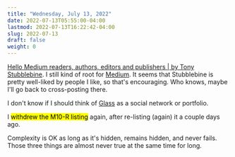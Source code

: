 ```yaml
---
title: "Wednesday, July 13, 2022"
date: 2022-07-13T05:55:00-04:00
lastmod: 2022-07-13T16:22:42-04:00
slug: 2022-07-13
draft: false
weight: 0
---
```


[Hello Medium readers, authors, editors and publishers | by Tony Stubblebine](https://coachtony.medium.com/hello-medium-readers-authors-editors-and-publishers-65bb728de2d8). I still kind of root for [Medium](https://medium.com). It seems that Stubblebine is pretty well-liked by people I like, so that's encouraging. Who knows, maybe I'll go back to cross-posting there.

I don't know if I should think of [Glass](https://glass.photo/jbaty) as a social network or portfolio.

I <mark>withdrew the M10-R listing</mark> again, after re-listing (again) it a couple days ago.

Complexity is OK as long as it's hidden, remains hidden, and never fails. Those three things are almost never true at the same time for long.

[//]: # "Exported with love from a post written in Org mode"
[//]: # "- https://github.com/kaushalmodi/ox-hugo"
